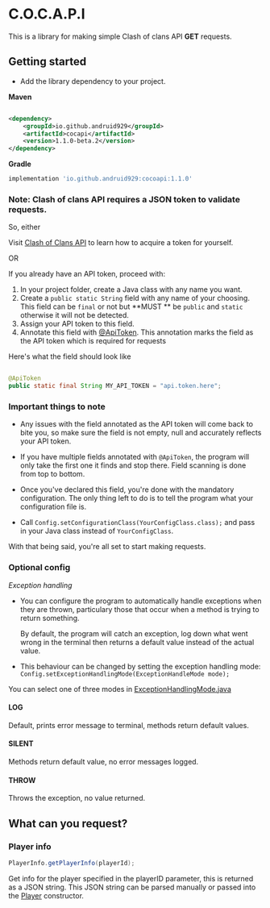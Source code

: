 # C.O.C.A.P.I

This is a library for making simple Clash of clans API **GET** requests.

## Getting started

- Add the library dependency to your project.

**Maven**

```xml

<dependency>
    <groupId>io.github.andruid929</groupId>
    <artifactId>cocapi</artifactId>
    <version>1.1.0-beta.2</version>
</dependency>
```

**Gradle**

```groovy
implementation 'io.github.andruid929:cocoapi:1.1.0'
```

### Note: Clash of clans API requires a JSON token to validate requests.

So, either

Visit [Clash of Clans API](https://developer.clashofclans.com/#/getting-started) to learn how to acquire a token for
yourself.

OR

If you already have an API token, proceed with:

1. In your project folder, create a Java class with any name you want.
2. Create a ``public static String`` field with any name of your choosing. This field can be ``final`` or not but **MUST
   **
   be ``public`` and ``static``
   otherwise it will not be detected.
3. Assign your API token to this field.
4. Annotate this field with [@ApiToken](src/main/java/io/github/andruid929/cocapi/annotation/ApiToken.java). This
   annotation
   marks the field as the API token which is required for
   requests

Here's what the field should look like

 ```java

@ApiToken
public static final String MY_API_TOKEN = "api.token.here";
 ```

### Important things to note

- Any issues with the field annotated as the API token will come back to bite you,
  so make sure the field is not empty, null and accurately reflects your API token.

- If you have multiple fields annotated with ```@ApiToken```, the program will only take the first one it finds and stop
  there.
  Field scanning is done from top to bottom.

- Once you've declared this field, you're done with the mandatory configuration.
  The only thing left to do is to tell the program what your configuration file is. 
- Call
  ```Config.setConfigurationClass(YourConfigClass.class);```
  and pass in your Java class instead of ```YourConfigClass```.

With that being said, you're all set to start making requests.

### Optional config

*Exception handling*

- You can configure the program to automatically handle exceptions when they are thrown, particulary those that occur
  when a method is trying to return something.

  By default, the program will catch an exception, log down what went wrong in the terminal then returns a default value
  instead of the actual value.

- This behaviour can be changed by setting the exception handling mode:
  ```Config.setExceptionHandlingMode(ExceptionHandleMode mode);```

You can select one of three modes
in [ExceptionHandlingMode.java](src/main/java/io/github/andruid929/cocapi/errorhandling/ExceptionHandleMode.java)

#### LOG

Default, prints error message to terminal, methods return default values.

#### SILENT

Methods return default value, no error messages logged.

#### THROW

Throws the exception, no value returned.

## What can you request?

### Player info

```java
PlayerInfo.getPlayerInfo(playerId);
```

Get info for the player specified in the playerID parameter, this is returned as a JSON string.
This JSON string can be parsed manually or passed into the
[Player](src/main/java/io/github/andruid929/cocapi/information/Player.java) constructor.
